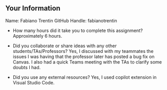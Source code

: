 ## Your Information

Name: Fabiano Trentin
GitHub Handle: fabianotrentin

- How many hours did it take you to complete this assignment? Approximately 6 hours.

- Did you collaborate or share ideas with any other students/TAs/Professors? Yes, I discussed with my teammates the issues I was having that the professor later has posted a bug fix on Canvas. I also had a quick Teams meeting with the TAs to clarify some doubts I had.

- Did you use any external resources? Yes, I used copilot extension in Visual Studio Code.
